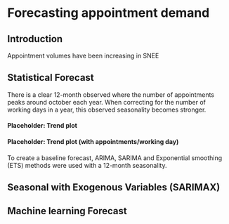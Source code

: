 # Forecasting appointment demand

## Introduction
Appointment volumes have been increasing in SNEE


## Statistical Forecast
There is a clear 12-month observed where the number of appointments peaks around october each year. When correcting for the number of working days in a year, this observed seasonality becomes stronger.

#### Placeholder: Trend plot
#### Placeholder: Trend plot (with appointments/working day)
####

To create a baseline forecast, ARIMA, SARIMA and Exponential smoothing (ETS) methods were used with a 12-month seasonality.


## Seasonal with Exogenous Variables (SARIMAX)


## Machine learning Forecast




